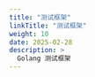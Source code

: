 ```yaml
---
title: "测试框架"
linkTitle: "测试框架"
weight: 10
date: 2025-02-28
description: >
  Golang 测试框架
---
```




